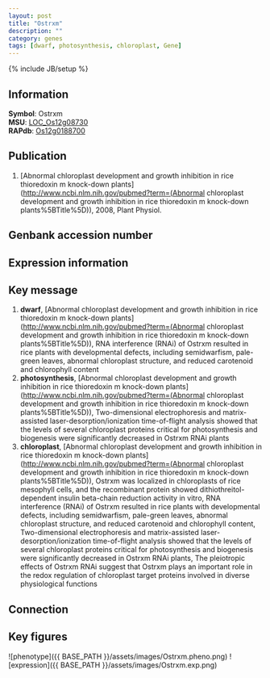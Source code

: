 ```yaml
---
layout: post
title: "Ostrxm"
description: ""
category: genes
tags: [dwarf, photosynthesis, chloroplast, Gene]
---
```

{% include JB/setup %}

## Information
__Symbol__: Ostrxm  
__MSU__: [LOC_Os12g08730](http://rice.plantbiology.msu.edu/cgi-bin/ORF_infopage.cgi?orf=LOC_Os12g08730)  
__RAPdb__: [Os12g0188700](http://rapdb.dna.affrc.go.jp/viewer/gbrowse_details/irgsp1?name=Os12g0188700)  

## Publication
1. [Abnormal chloroplast development and growth inhibition in rice thioredoxin m knock-down plants](http://www.ncbi.nlm.nih.gov/pubmed?term=(Abnormal chloroplast development and growth inhibition in rice thioredoxin m knock-down plants%5BTitle%5D)), 2008, Plant Physiol.

## Genbank accession number

## Expression information

## Key message
1. __dwarf__, [Abnormal chloroplast development and growth inhibition in rice thioredoxin m knock-down plants](http://www.ncbi.nlm.nih.gov/pubmed?term=(Abnormal chloroplast development and growth inhibition in rice thioredoxin m knock-down plants%5BTitle%5D)),  RNA interference (RNAi) of Ostrxm resulted in rice plants with developmental defects, including semidwarfism, pale-green leaves, abnormal chloroplast structure, and reduced carotenoid and chlorophyll content
2. __photosynthesis__, [Abnormal chloroplast development and growth inhibition in rice thioredoxin m knock-down plants](http://www.ncbi.nlm.nih.gov/pubmed?term=(Abnormal chloroplast development and growth inhibition in rice thioredoxin m knock-down plants%5BTitle%5D)),  Two-dimensional electrophoresis and matrix-assisted laser-desorption/ionization time-of-flight analysis showed that the levels of several chloroplast proteins critical for photosynthesis and biogenesis were significantly decreased in Ostrxm RNAi plants
3. __chloroplast__, [Abnormal chloroplast development and growth inhibition in rice thioredoxin m knock-down plants](http://www.ncbi.nlm.nih.gov/pubmed?term=(Abnormal chloroplast development and growth inhibition in rice thioredoxin m knock-down plants%5BTitle%5D)),  Ostrxm was localized in chloroplasts of rice mesophyll cells, and the recombinant protein showed dithiothreitol-dependent insulin beta-chain reduction activity in vitro, RNA interference (RNAi) of Ostrxm resulted in rice plants with developmental defects, including semidwarfism, pale-green leaves, abnormal chloroplast structure, and reduced carotenoid and chlorophyll content, Two-dimensional electrophoresis and matrix-assisted laser-desorption/ionization time-of-flight analysis showed that the levels of several chloroplast proteins critical for photosynthesis and biogenesis were significantly decreased in Ostrxm RNAi plants, The pleiotropic effects of Ostrxm RNAi suggest that Ostrxm plays an important role in the redox regulation of chloroplast target proteins involved in diverse physiological functions

## Connection

## Key figures
![phenotype]({{ BASE_PATH }}/assets/images/Ostrxm.pheno.png)
![expression]({{ BASE_PATH }}/assets/images/Ostrxm.exp.png)


